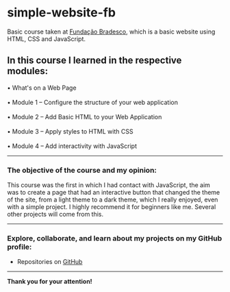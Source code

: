 # simple-website-fb
Basic course taken at [Fundação Bradesco](https://www.ev.org.br), which is a basic website using HTML, CSS and JavaScript.

## In this course I learned in the respective modules:
• What's on a Web Page <br> <br>
• Module 1 – Configure the structure of your web application <br> <br>
• Module 2 – Add Basic HTML to your Web Application <br> <br>
• Module 3 – Apply styles to HTML with CSS <br> <br>
• Module 4 – Add interactivity with JavaScript
___
### The objective of the course and my opinion:
This course was the first in which I had contact with JavaScript, the aim was to create a page that had an interactive button that changed the theme of the site, from a light theme to a dark theme, which I really enjoyed, even with a simple project. I highly recommend it for beginners like me. Several other projects will come from this.
___
### Explore, collaborate, and learn about my projects on my GitHub profile:
 * Repositories on [GitHub](https://github.com/diasdavizin)
***
**Thank you for your attention!**
